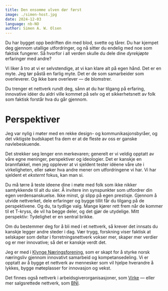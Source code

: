 ```yaml
---
title: Den ensomme ulven dør først
image: ./simen-host.jpg
date: 2024-12-03
language: nb-NO
author: Simen A. W. Olsen
---
```


Du har bygget opp bedriften din med blod, svette og tårer. Du har kjempet deg
gjennom utallige utfordringer, og nå sitter du endelig med noe som faktisk
fungerer. Så hvorfor i all verden skulle du dele dine _dyrekjøpte_ erfaringer
med andre?

Vi liker å tro at vi er selvstendige, at vi kan klare alt på egen hånd. Det er
en myte. Jeg tør påstå en farlig myte. Det er de som samarbeider som
overleverer. Og ikke bare overlever — de blomstrer.

Du trenger et nettverk rundt deg, sånn at du har tilgang på erfaring, innovative
idéer du aldri ville kommet på selv og et sikkerhetsnett av folk som faktisk
forstår hva du går gjennom.

# Perspektiver

Jeg var nylig i møter med en rekke design- og kommunikasjonsbyråer, og det
viktigste budskapet fra dem er at de fleste av oss er ganske navlebeskuende.

Det strekker seg lenger enn merkevaren; generelt er vi veldig opptatt av våre
egne meninger, perspektiver og ideologier. Det er kanskje en brannfakkel, men
jeg opplever at vi sjeldent tester idéene våre ute i virkeligheten, eller søker
hva andre mener om utfordringene vi har. Vi har sjeldent et _eksternt_ fokus,
kan man si.

Du må tørre å teste ideene dine i møte med folk som ikke nikker samtykkende til
alt du sier. Å invitere inn synspunkter som utfordrer din egen verdensanskuelse.
Ikke minst, gi slipp på egen prestisje. Gjennom å utvide nettverket, dele
erfaringer og bygge tillit får du tilgang på de perspektivene. Og du, ta tydlige
valg. Mange kjører rett frem når de kommer til et T-kryss, de vil ha begge
deler, og det gjør de utydelige. Mitt perspektiv: Tydelighet er en sentral
brikke.

Om du bestemmer deg for å bli med i et nettverk, så krever det innsats du
kanskje legger andre steder i dag. Vær trygg, forskning viser faktisk at
selskaper som deltar i forretningsnettverk vokser mer, skaper mer verdier og er
mer innovative; så det er kanskje verdt det.

Jeg er med i [Klynge Næringsforening](https://klynge.org/), som er skapt for å
styrke norsk næringsliv gjennom innovativt samarbeid og kompetansedeling. Vi er
opptatt av å bygge et nettverk av mennesker som vil hjelpe hverandre å lykkes,
bygge møteplasser for innovasjon og vekst.

Det finnes også nettverk i arbeidsgiverorganisasjoner, som
[Virke](https://www.virke.no/nettverk/) — eller mer salgsrettede nettverk, som
[BNI](https://bni.com/).
